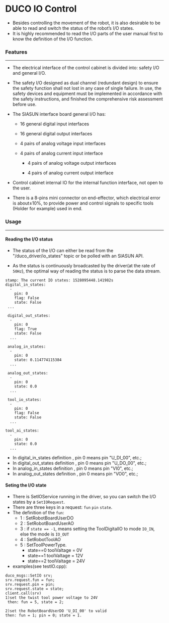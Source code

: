 # DUCO IO Control

* Besides controlling the movement of the robot, it is also desirable to be able to read and switch the status
of the robot’s  I/O states. <br>
* It is highly recommended to read the I/O parts of the user manual first to know the definition of the I/O function.
  
### Features
___

* The electrical interface of the control cabinet is divided into: safety I/O and general I/O.<br> 

* The safety I/O designed as dual channel (redundant design) to ensure the safety function shall not lost in any case of single failure. In use, the safety devices and equipment must be implemented in accordance with the safety instructions, and finished the comprehensive risk assessment before use.

* The SIASUN interface board general I/O has:

	* 16 general digital input interfaces

	* 16 general digital output interfaces

	* 4 pairs of analog voltage input interfaces

  * 4 pairs of analog current input interface

	* 4 pairs of analog voltage output interfaces
	
	* 4 pairs of analog current output interface

* Control cabinet internal IO for the internal function interface, not open to the user. 

* There is a 8-pins mini connector on end-effector, which electrical error is about±10%, to provide power and control signals to specific tools (Holder for example) used in end.


### Usage
---
#### Reading the I/O status
* The status of the I/O can either be read from the "/duco_driver/io_states" topic or be polled with an SIASUN API.

* As the status is continuously broadcasted by the driver(at the rate of `50Hz`), the optimal way of
reading the status is to parse the data stream. <br>
```
stamp: The current IO states: 1528095448.141982s
digital_in_states: 
  - 
    pin: 0
    flag: False
    state: False
 ...
 
 digital_out_states: 
  - 
    pin: 0
    flag: True
    state: False
  ...
  
 analog_in_states: 
  - 
    pin: 0
    state: 0.114774115384
  ...
  
 analog_out_states: 
  - 
    pin: 0
    state: 0.0
  ...
 
 tool_io_states: 
  - 
    pin: 0
    flag: False
    state: False
  ...

tool_ai_states: 
  - 
    pin: 0
    state: 0.0
  ...
 ```

* In digital_in_states definition , pin 0 means pin "U_DI_00", etc.;
* In digital_out_states definition , pin 0 means pin "U_DO_00", etc.;
* In analog_in_states definition , pin 0 means pin "VI0", etc.;
* In analog_out_states definition , pin 0 means pin "VO0", etc.;

#### Seting the I/O state
* There is SetIOService running in the driver, so you can switch the I/O states by a `SetIORequest`.
* There are three keys in a request: `fun` `pin` `state`.
* The definition of the `fun`:
	* 1 : SetRobotBoardUserDO
	* 2 : SetRobotBoardUserAO
	* 3 : if `state == -1`, means setting the ToolDigitalIO to mode `IO_IN`, else the mode is `IO_OUT`
	* 4 : SetRobotToolAO
	* 5 : SetToolPowerType.
		* state==0 toolValtage = 0V
		* state==1 toolValtage = 12V
		* state==2 toolValtage = 24V
* examples(see testIO.cpp):
```
duco_msgs::SetIO srv;
srv.request.fun = fun;
srv.request.pin = pin;
srv.request.state = state;
client.call(srv)
1)set the twist tool power voltage to 24V
 then: fun = 5, state = 2;
 
2)set the RobotBoardUserDO 'U_DI_00' to valid
then: fun = 1; pin = 0; state = 1.
```

